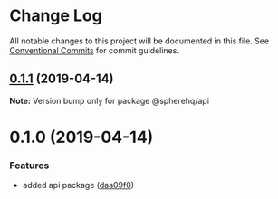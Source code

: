 # Change Log

All notable changes to this project will be documented in this file.
See [Conventional Commits](https://conventionalcommits.org) for commit guidelines.

## [0.1.1](https://github.com/spherehq/sphere/compare/@spherehq/api@0.1.0...@spherehq/api@0.1.1) (2019-04-14)

**Note:** Version bump only for package @spherehq/api





# 0.1.0 (2019-04-14)


### Features

* added api package ([daa09f0](https://github.com/spherehq/sphere/commit/daa09f0))
